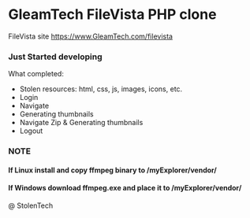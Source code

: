 # GleamTech FileVista PHP clone

FileVista site https://www.GleamTech.com/filevista

### Just Started developing

What completed:
- Stolen resources: html, css, js, images, icons, etc.
- Login
- Navigate
- Generating thumbnails
- Navigate Zip & Generating thumbnails
- Logout

### NOTE
#### If Linux install and copy ffmpeg binary to /myExplorer/vendor/
#### If Windows download ffmpeg.exe and place it to /myExplorer/vendor/

@ StolenTech
